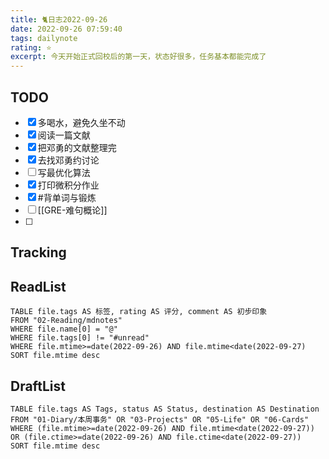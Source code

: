 ```yaml
---
title: 🐈日志2022-09-26
date: 2022-09-26 07:59:40
tags: dailynote
rating: ⭐️
excerpt: 今天开始正式回校后的第一天，状态好很多，任务基本都能完成了
---
```

## TODO
- [x] 多喝水，避免久坐不动
- [x] 阅读一篇文献
- [x] 把邓勇的文献整理完
- [x] 去找邓勇约讨论
- [ ] 写最优化算法
- [x] 打印微积分作业
- [x] #背单词与锻炼
- [ ] [[GRE-难句概论]] 
- [ ] 

## Tracking


## ReadList 
<!--此处显示今日已阅读文献-->
```dataview
TABLE file.tags AS 标签, rating AS 评分, comment AS 初步印象
FROM "02-Reading/mdnotes"
WHERE file.name[0] = "@"
WHERE file.tags[0] != "#unread"
WHERE file.mtime>=date(2022-09-26) AND file.mtime<date(2022-09-27)
SORT file.mtime desc
```

## DraftList
<!--此处显示今日新增或修改的草稿或其它非文献笔记文件-->

```dataview
TABLE file.tags AS Tags, status AS Status, destination AS Destination
FROM "01-Diary/本周事务" OR "03-Projects" OR "05-Life" OR "06-Cards"
WHERE (file.mtime>=date(2022-09-26) AND file.mtime<date(2022-09-27)) OR (file.ctime>=date(2022-09-26) AND file.ctime<date(2022-09-27))
SORT file.mtime desc
```